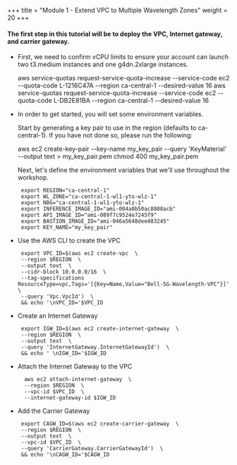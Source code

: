 +++
title = "Module 1 - Extend VPC to Multiple Wavelength Zones"
weight = 20
+++

#### The first step in this tutorial will be to deploy the VPC, Internet gateway, and carrier gateway.

*  First, we need to confirm vCPU limits to ensure your account can launch two t3.medium instances and one g4dn.2xlarge instances.


    aws service-quotas request-service-quota-increase --service-code ec2 --quota-code L-1216C47A --region ca-central-1 --desired-value 16
    aws service-quotas request-service-quota-increase --service-code ec2 --quota-code L-DB2E81BA --region ca-central-1 --desired-value 16


*  In order to get started, you will set some environment variables.
    

    Start by generating a key pair to use in the region (defaults to ca-central-1). If you have not done so, please run the following:

    aws ec2 create-key-pair --key-name my_key_pair --query 'KeyMaterial' --output text > my_key_pair.pem
    chmod 400 my_key_pair.pem
    
    
    Next, let's define the environment variables that we'll use throughout the workshop.

        export REGION="ca-central-1"
        export WL_ZONE="ca-central-1-wl1-yto-wlz-1"
        export NBG="ca-central-1-wl1-yto-wlz-1"
        export INFERENCE_IMAGE_ID="ami-004a0b50ac8808acb"
        export API_IMAGE_ID="ami-089f7c9524e7245f9"
        export BASTION_IMAGE_ID="ami-046a5648dee483245"
        export KEY_NAME="my_key_pair"

*  Use the AWS CLI to create the VPC

        export VPC_ID=$(aws ec2 create-vpc  \
        --region $REGION  \
        --output text  \
        --cidr-block 10.0.0.0/16  \
        --tag-specifications ResourceType=vpc,Tags='[{Key=Name,Value="Bell-5G-Wavelength-VPC"}]' \
        --query 'Vpc.VpcId')  \
        && echo '\nVPC_ID='$VPC_ID

*  Create an Internet Gateway 

        export IGW_ID=$(aws ec2 create-internet-gateway  \
        --region $REGION  \
        --output text  \
        --query 'InternetGateway.InternetGatewayId')  \
        && echo ' \nIGW_ID='$IGW_ID

* Attach the Internet Gateway to the VPC

        aws ec2 attach-internet-gateway  \
        --region $REGION  \
        --vpc-id $VPC_ID  \
        --internet-gateway-id $IGW_ID

*  Add the Carrier Gateway

        export CAGW_ID=$(aws ec2 create-carrier-gateway  \
        --region $REGION  \
        --output text  \
        --vpc-id $VPC_ID  \
        --query 'CarrierGateway.CarrierGatewayId')  \
        && echo '\nCAGW_ID='$CAGW_ID
